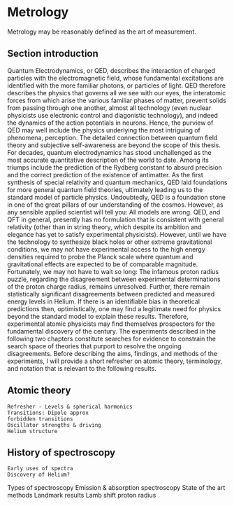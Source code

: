 # Metrology

Metrology may be reasonably defined as the art of measurement. 

## Section introduction	

Quantum Electrodynamics, or QED, describes the interaction of charged particles with the electromagnetic field, whose fundamental excitations are identified with the more familiar photons, or particles of light. QED therefore describes the physics that governs all we see with our eyes, the interatomic forces from which arise the various familiar phases of matter, prevent solids from passing through one another, almost all technology (even nuclear physicists use electronic control and diagonistic technology), and indeed the dynamics of the action potentials in neurons. Hence, the purview of QED may well include the physics underlying the most intriguing of phenomena, perception. The detailed connection between quantum field theory and subjective self-awareness are beyond the scope of this thesis. For decades, quantum electrodynamics has stood unchallenged as the most accurate quantitative description of the world to date. Among its triumps include the prediction of the Rydberg constant to absurd precision and the correct prediction of the existence of antimatter. As the first synthesis of special relativity and quantum mechanics, QED laid foundations for more general quantum field theories, ultimately leading us to the standard model of particle physics. Undoubtedly, QED is a foundation stone in one of the great pillars of our understanding of the cosmos. However, as any sensible applied scientist will tell you: All models are wrong. QED, and QFT in general, presently has no formulation that is consistent with general relativity (other than in string theory, which despite its ambition and elegance has yet to satisfy experimental physicists). However, until we have the technology to synthesize black holes or other extreme gravitational conditions, we may not have experimental access to the high energy densities required to probe the Planck scale where quantum and gravitational effects are expected to be of comparable magnitude. Fortunately, we may not have to wait so long: The infamous proton radius puzzle, regarding the disagreement between experimental determinations of the proton charge radius, remains unresolved. Further, there remain statistically significant disagreements between predicted and measured energy levels in Helium. If there is an identifiable bias in theoretical predictions then, optimistically, one may find a legitimate need for physics beyond the standard model to explain these results. Therefore, experimental atomic physicists may find themselves prospectors for the fundamental discovery of the century. The experiments described in the following two chapters constitute searches for evidence to constrain the search space of theories that purport to resolve the ongoing disagreements. Before describing the aims, findings, and methods of the experiments, I will provide a short refresher on atomic theory, terminology, and notation that is relevant to the following results.

## Atomic theory
	Refresher - Levels & spherical harmonics
	Transitions: Dipole approx
	forbidden transitions
	Oscillator strengths & driving
	Helium structure
## History of spectroscopy	
	Early uses of spectra
	Discovery of Helium?
Types of spectroscopy
	Emission & absorption spectroscopy
	State of the art methods
Landmark results
Lamb shift
proton radius


